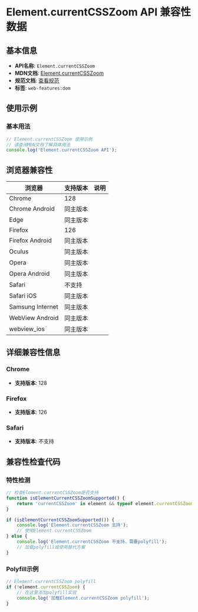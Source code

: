 # Element.currentCSSZoom API 兼容性数据

## 基本信息

- **API名称**: `Element.currentCSSZoom`
- **MDN文档**: [Element.currentCSSZoom](https://developer.mozilla.org/docs/Web/API/Element/currentCSSZoom)
- **规范文档**: [查看规范](https://drafts.csswg.org/cssom-view/#dom-element-currentcsszoom)
- **标签**: `web-features:dom`

## 使用示例

### 基本用法

```javascript
// Element.currentCSSZoom 使用示例
// 请查阅MDN文档了解具体用法
console.log('Element.currentCSSZoom API');
```

## 浏览器兼容性

| 浏览器 | 支持版本 | 说明 |
|--------|----------|------|
| Chrome | 128 |  |
| Chrome Android | 同主版本 |  |
| Edge | 同主版本 |  |
| Firefox | 126 |  |
| Firefox Android | 同主版本 |  |
| Oculus | 同主版本 |  |
| Opera | 同主版本 |  |
| Opera Android | 同主版本 |  |
| Safari | 不支持 |  |
| Safari iOS | 同主版本 |  |
| Samsung Internet | 同主版本 |  |
| WebView Android | 同主版本 |  |
| webview_ios | 同主版本 |  |

## 详细兼容性信息

### Chrome

- **支持版本**: 128

### Firefox

- **支持版本**: 126

### Safari

- **支持版本**: 不支持

## 兼容性检查代码

### 特性检测

```javascript
// 检查Element.currentCSSZoom是否支持
function isElementCurrentCSSZoomSupported() {
    return 'currentCSSZoom' in element && typeof element.currentCSSZoom === 'function';
}

if (isElementCurrentCSSZoomSupported()) {
    console.log('Element.currentCSSZoom 支持');
    // 使用Element.currentCSSZoom
} else {
    console.log('Element.currentCSSZoom 不支持，需要polyfill');
    // 加载polyfill或使用替代方案
}
```

### Polyfill示例

```javascript
// Element.currentCSSZoom polyfill
if (!element.currentCSSZoom) {
    // 在这里添加polyfill实现
    console.log('加载Element.currentCSSZoom polyfill');
}
```

